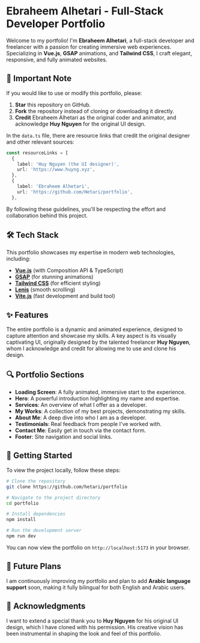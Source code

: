 # Ebraheem Alhetari - Full-Stack Developer Portfolio

Welcome to my portfolio! I'm **Ebraheem Alhetari**, a full-stack developer and freelancer with a passion for creating immersive web experiences. Specializing in **Vue.js**, **GSAP** animations, and **Tailwind CSS**, I craft elegant, responsive, and fully animated websites.

## 📜 Important Note

If you would like to use or modify this portfolio, please:

1. **Star** this repository on GitHub.
2. **Fork** the repository instead of cloning or downloading it directly.
3. **Credit** Ebraheem Alhetari as the original coder and animator, and acknowledge **Huy Nguyen** for the original UI design.

In the `data.ts` file, there are resource links that credit the original designer and other relevant sources:

```ts
const resourceLinks = [
  {
    label: 'Huy Nguyen (the UI designer)',
    url: 'https://www.huyng.xyz',
  },
  {
    label: 'Ebraheem Alhetari',
    url: 'https://github.com/Hetari/portfolio',
  },
```

By following these guidelines, you'll be respecting the effort and collaboration behind this project.


## 🛠 Tech Stack

This portfolio showcases my expertise in modern web technologies, including:

- [**Vue.js**](https://vuejs.org/) (with Composition API & TypeScript)
- [**GSAP**](https://greensock.com/gsap/) (for stunning animations)
- [**Tailwind CSS**](https://tailwindcss.com/) (for efficient styling)
- [**Lenis**](https://lenis.darkroom.engineering/) (smooth scrolling)
- [**Vite.js**](https://vitejs.dev/) (fast development and build tool)

## ✨ Features

The entire portfolio is a dynamic and animated experience, designed to capture attention and showcase my skills. A key aspect is its visually captivating UI, originally designed by the talented freelancer **Huy Nguyen**, whom I acknowledge and credit for allowing me to use and clone his design.

## 🔍 Portfolio Sections

- **Loading Screen**: A fully animated, immersive start to the experience.
- **Hero**: A powerful introduction highlighting my name and expertise.
- **Services**: An overview of what I offer as a developer.
- **My Works**: A collection of my best projects, demonstrating my skills.
- **About Me**: A deep dive into who I am as a developer.
- **Testimonials**: Real feedback from people I've worked with.
- **Contact Me**: Easily get in touch via the contact form.
- **Footer**: Site navigation and social links.

## 🚀 Getting Started

To view the project locally, follow these steps:

```bash
# Clone the repository
git clone https://github.com/hetari/portfolio

# Navigate to the project directory
cd portfolio

# Install dependencies
npm install

# Run the development server
npm run dev
```

You can now view the portfolio on `http://localhost:5173` in your browser.

## 🌱 Future Plans

I am continuously improving my portfolio and plan to add **Arabic language support** soon, making it fully bilingual for both English and Arabic users.

## 🎨 Acknowledgments

I want to extend a special thank you to **Huy Nguyen** for his original UI design, which I have cloned with his permission. His creative vision has been instrumental in shaping the look and feel of this portfolio.
